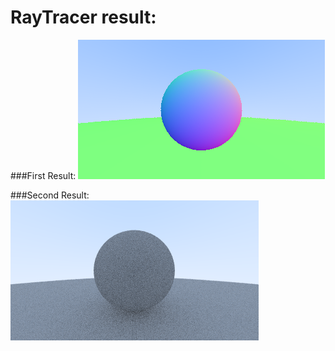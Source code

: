 # RayTracer result:

###First Result: 
![RayTracer result](./result.png)

###Second Result:
![RayTracer result](./newResult.png)
